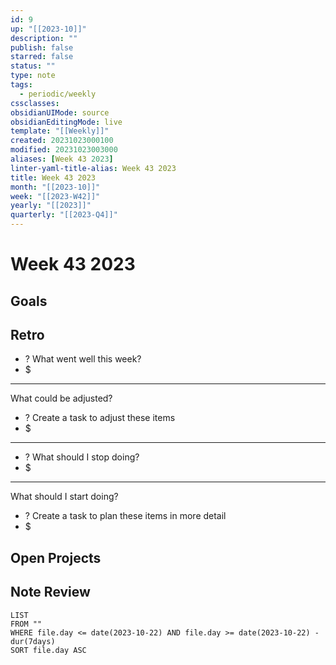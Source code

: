 ```yaml
---
id: 9
up: "[[2023-10]]"
description: ""
publish: false
starred: false
status: ""
type: note
tags:
  - periodic/weekly
cssclasses: 
obsidianUIMode: source
obsidianEditingMode: live
template: "[[Weekly]]"
created: 20231023000100
modified: 20231023003000
aliases: [Week 43 2023]
linter-yaml-title-alias: Week 43 2023
title: Week 43 2023
month: "[[2023-10]]"
week: "[[2023-W42]]"
yearly: "[[2023]]"
quarterly: "[[2023-Q4]]"
---
```


# Week 43 2023

## Goals


## Retro

- ? What went well this week?
- $


---

What could be adjusted?

- ? Create a task to adjust these items
- $

---

- ? What should I stop doing?
- $


---

What should I start doing?

- ? Create a task to plan these items in more detail
- $

## Open Projects

## Note Review

```
LIST
FROM ""
WHERE file.day <= date(2023-10-22) AND file.day >= date(2023-10-22) - dur(7days)
SORT file.day ASC
```
